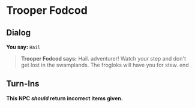 # Trooper Fodcod


## Dialog

**You say:** `Hail`



>**Trooper Fodcod says:** Hail. adventurer!  Watch your step and don't get lost in the swamplands.  The frogloks will have you for stew.
end



## Turn-Ins



**This NPC *should* return incorrect items given.**





